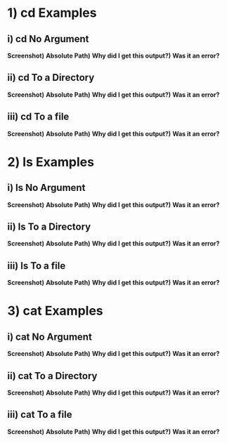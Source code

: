 # 1) cd Examples
## i) cd No Argument
**Screenshot)**
**Absolute Path)**
**Why did I get this output?)**
**Was it an error?**
## ii) cd To a Directory
**Screenshot)**
**Absolute Path)**
**Why did I get this output?)**
**Was it an error?**
## iii) cd To a file
**Screenshot)**
**Absolute Path)**
**Why did I get this output?)**
**Was it an error?**

# 2) ls Examples
## i) ls No Argument
**Screenshot)**
**Absolute Path)**
**Why did I get this output?)**
**Was it an error?**
## ii) ls To a Directory
**Screenshot)**
**Absolute Path)**
**Why did I get this output?)**
**Was it an error?**
## iii) ls To a file
**Screenshot)**
**Absolute Path)**
**Why did I get this output?)**
**Was it an error?**

# 3) cat Examples
## i) cat No Argument
**Screenshot)**
**Absolute Path)**
**Why did I get this output?)**
**Was it an error?**
## ii) cat To a Directory
**Screenshot)**
**Absolute Path)**
**Why did I get this output?)**
**Was it an error?**
## iii) cat To a file
**Screenshot)**
**Absolute Path)**
**Why did I get this output?)**
**Was it an error?**

